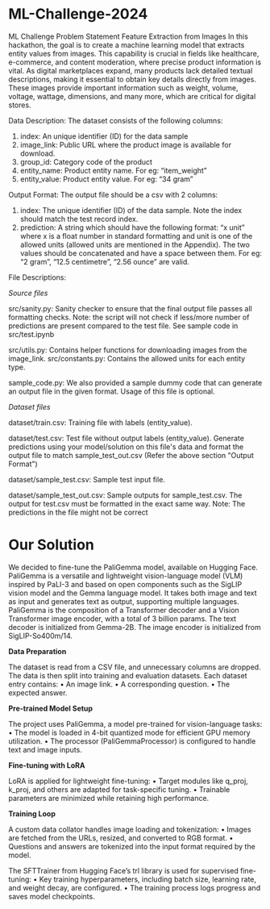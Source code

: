 # ML-Challenge-2024
ML Challenge Problem Statement
Feature Extraction from Images
In this hackathon, the goal is to create a machine learning model that extracts entity values from images. This capability is crucial in fields like healthcare, e-commerce, and content moderation, where precise product information is vital. As digital marketplaces expand, many products lack detailed textual descriptions, making it essential to obtain key details directly from images. These images provide important information such as weight, volume, voltage, wattage, dimensions, and many more, which are critical for digital stores.

Data Description:
The dataset consists of the following columns:

1) index: An unique identifier (ID) for the data sample
2) image_link: Public URL where the product image is available for download.
3) group_id: Category code of the product
4) entity_name: Product entity name. For eg: “item_weight”
5) entity_value: Product entity value. For eg: “34 gram”

Output Format:
The output file should be a csv with 2 columns:

1) index: The unique identifier (ID) of the data sample. Note the index should match the test record index.
2) prediction: A string which should have the following format: “x unit” where x is a float number in standard formatting and unit is one of the allowed units (allowed units are mentioned in the Appendix). The two values should be concatenated and have a space between them. For eg: “2 gram”, “12.5 centimetre”, “2.56 ounce” are valid. 

File Descriptions:

_Source files_

src/sanity.py: Sanity checker to ensure that the final output file passes all formatting checks. Note: the script will not check if less/more number of predictions are present compared to the test file. See sample code in src/test.ipynb

src/utils.py: Contains helper functions for downloading images from the image_link.
src/constants.py: Contains the allowed units for each entity type.

sample_code.py: We also provided a sample dummy code that can generate an output file in the given format. Usage of this file is optional.

_Dataset files_

dataset/train.csv: Training file with labels (entity_value).

dataset/test.csv: Test file without output labels (entity_value). Generate predictions using your model/solution on this file's data and format the output file to match sample_test_out.csv (Refer the above section "Output Format")

dataset/sample_test.csv: Sample test input file.

dataset/sample_test_out.csv: Sample outputs for sample_test.csv. The output for test.csv must be formatted in the exact same way. Note: The predictions in the file might not be correct

# Our Solution
We decided to fine-tune the PaliGemma model, available on Hugging Face. PaliGemma is a versatile and lightweight vision-language model (VLM) inspired by PaLI-3 and based on open components such as the SigLIP vision model and the Gemma language model. It takes both image and text as input and generates text as output, supporting multiple languages. PaliGemma is the composition of a Transformer decoder and a Vision Transformer image encoder, with a total of 3 billion params. The text decoder is initialized from Gemma-2B. The image encoder is initialized from SigLIP-So400m/14.

**Data Preparation**

The dataset is read from a CSV file, and unnecessary columns are dropped. The data is then split into training and evaluation datasets. Each dataset entry contains:
	•	An image link.
	•	A corresponding question.
	•	The expected answer.

**Pre-trained Model Setup**

The project uses PaliGemma, a model pre-trained for vision-language tasks:
	•	The model is loaded in 4-bit quantized mode for efficient GPU memory utilization.
	•	The processor (PaliGemmaProcessor) is configured to handle text and image inputs.
 
**Fine-tuning with LoRA**

LoRA is applied for lightweight fine-tuning:
	•	Target modules like q_proj, k_proj, and others are adapted for task-specific tuning.
	•	Trainable parameters are minimized while retaining high performance.

 **Training Loop**

A custom data collator handles image loading and tokenization:
	•	Images are fetched from the URLs, resized, and converted to RGB format.
	•	Questions and answers are tokenized into the input format required by the model.

The SFTTrainer from Hugging Face’s trl library is used for supervised fine-tuning:
	•	Key training hyperparameters, including batch size, learning rate, and weight decay, are configured.
	•	The training process logs progress and saves model checkpoints.

